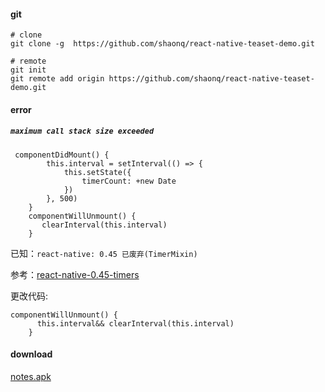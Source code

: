 #### git
```
# clone
git clone -g  https://github.com/shaonq/react-native-teaset-demo.git

# remote
git init
git remote add origin https://github.com/shaonq/react-native-teaset-demo.git
```

#### error
##### `maximum call stack size exceeded`
```
 componentDidMount() {
        this.interval = setInterval(() => {
            this.setState({
                timerCount: +new Date
            })
        }, 500)
    }
    componentWillUnmount() {
       clearInterval(this.interval)
    }
```

已知：`react-native: 0.45 已废弃(TimerMixin)`

参考：[react-native-0.45-timers](http://reactnative.cn/docs/0.45/timers.html)

更改代码:
```
componentWillUnmount() {
      this.interval&& clearInterval(this.interval)
    }
```

#### download
[notes.apk](notes.apk)